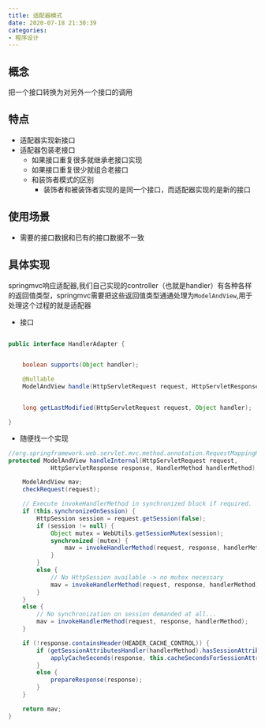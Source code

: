 ```yaml
---
title: 适配器模式
date: 2020-07-18 21:30:39
categories:
- 程序设计
---
```


## 概念
把一个接口转换为对另外一个接口的调用

## 特点
- 适配器实现新接口
- 适配器包装老接口
    - 如果接口重复很多就继承老接口实现
    - 如果接口重复很少就组合老接口
    - 和装饰者模式的区别
        - 装饰者和被装饰者实现的是同一个接口，而适配器实现的是新的接口

## 使用场景
- 需要的接口数据和已有的接口数据不一致

## 具体实现
springmvc响应适配器,我们自己实现的controller（也就是handler）有各种各样的返回值类型，springmvc需要把这些返回值类型通通处理为`ModelAndView`,用于处理这个过程的就是适配器
- 接口
```java

public interface HandlerAdapter {


	boolean supports(Object handler);

	@Nullable
	ModelAndView handle(HttpServletRequest request, HttpServletResponse response, Object handler) throws Exception;


	long getLastModified(HttpServletRequest request, Object handler);

}
```

- 随便找一个实现
```java
//org.springframework.web.servlet.mvc.method.annotation.RequestMappingHandlerAdapter#handleInternal
protected ModelAndView handleInternal(HttpServletRequest request,
			HttpServletResponse response, HandlerMethod handlerMethod) throws Exception {

    ModelAndView mav;
    checkRequest(request);

    // Execute invokeHandlerMethod in synchronized block if required.
    if (this.synchronizeOnSession) {
        HttpSession session = request.getSession(false);
        if (session != null) {
            Object mutex = WebUtils.getSessionMutex(session);
            synchronized (mutex) {
                mav = invokeHandlerMethod(request, response, handlerMethod);
            }
        }
        else {
            // No HttpSession available -> no mutex necessary
            mav = invokeHandlerMethod(request, response, handlerMethod);
        }
    }
    else {
        // No synchronization on session demanded at all...
        mav = invokeHandlerMethod(request, response, handlerMethod);
    }

    if (!response.containsHeader(HEADER_CACHE_CONTROL)) {
        if (getSessionAttributesHandler(handlerMethod).hasSessionAttributes()) {
            applyCacheSeconds(response, this.cacheSecondsForSessionAttributeHandlers);
        }
        else {
            prepareResponse(response);
        }
    }

    return mav;
}
```